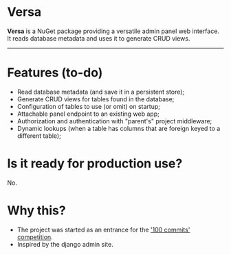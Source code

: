 # Versa

**Versa** is a NuGet package providing a versatile admin panel web interface.
It reads database metadata and uses it to generate CRUD views.

---

# Features (to-do)
- Read database metadata (and save it in a persistent store);
- Generate CRUD views for tables found in the database;
- Configuration of tables to use (or omit) on startup;
- Attachable panel endpoint to an existing web app;
- Authorization and authentication with "parent's" project middleware;
- Dynamic lookups (when a table has columns that are foreign keyed to a different table);

# Is it ready for production use?
No.

# Why this?
- The project was started as an entrance for the ['100 commits' competition](https://100commitow.pl/).
- Inspired by the django admin site.